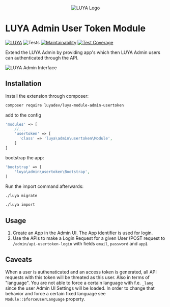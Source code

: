 <p align="center">
  <img src="https://raw.githubusercontent.com/luyadev/luya/master/docs/logo/luya-logo-0.2x.png" alt="LUYA Logo"/>
</p>

# LUYA Admin User Token Module

[![LUYA](https://img.shields.io/badge/Powered%20by-LUYA-brightgreen.svg)](https://luya.io)
![Tests](https://github.com/luyadev/luya-module-admin-usertoken/workflows/Tests/badge.svg)
[![Maintainability](https://api.codeclimate.com/v1/badges/48bcbaece4a451825e24/maintainability)](https://codeclimate.com/github/luyadev/luya-module-admin-usertoken/maintainability)
[![Test Coverage](https://api.codeclimate.com/v1/badges/48bcbaece4a451825e24/test_coverage)](https://codeclimate.com/github/luyadev/luya-module-admin-usertoken/test_coverage)

Extend the LUYA Admin by providing app's which then LUYA Admin users can authenticated through the API.

![LUYA Admin Interface](https://raw.githubusercontent.com/luyadev/luya-module-admin-usertoken/master/usertoken-screenshot.png)

## Installation

Install the extension through composer:

```sh
composer require luyadev/luya-module-admin-usertoken
```

add to the config

```php
'modules' => [
    //...
    'usertoken' => [
      'class' => 'luya\admin\usertoken\Module',
    ]
]
```

bootstrap the app:

```php
'bootstrap' => [
    'luya\admin\usertoken\Bootstrap',
]
```

Run the import command afterwards:

```sh
./luya migrate
```

```sh
./luya import
```

## Usage

1. Create an App in the Admin UI. The App identifier is used for login.
2. Use the APIs to make a Login Request for a given User (POST request to `/admin/api-usertoken-login` with fields `email`, `password` and `app`).

## Caveats

When a user is authenaticated and an access token is generated, all API requests with this token will be threated as this user. Also in terms of "language". You are not able to force a certain language with f.e. `_lang` since the user Admin UI Settings will be loaded. In order to change that behavior and force a certain fixed language see `Module::$forceUserLanguage` property.
